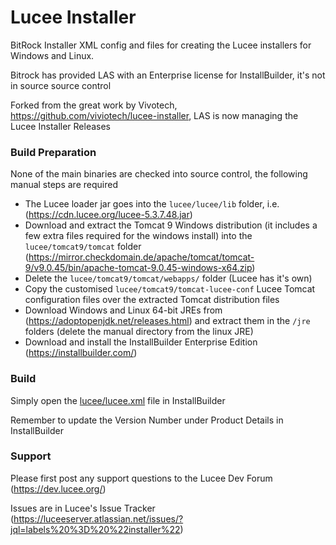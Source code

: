 # Lucee Installer #

BitRock Installer XML config and files for creating the Lucee installers for Windows and Linux.

Bitrock has provided LAS with an Enterprise license for InstallBuilder, it's not in source source control

Forked from the great work by Vivotech, https://github.com/viviotech/lucee-installer, LAS is now managing the Lucee Installer Releases

### Build Preparation ###

None of the main binaries are checked into source control, the following manual steps are required

- The Lucee loader jar goes into the `lucee/lucee/lib` folder, i.e. (https://cdn.lucee.org/lucee-5.3.7.48.jar)
- Download and extract the Tomcat 9 Windows distribution (it includes a few extra files required for the windows install) into the `lucee/tomcat9/tomcat` folder (https://mirror.checkdomain.de/apache/tomcat/tomcat-9/v9.0.45/bin/apache-tomcat-9.0.45-windows-x64.zip)
- Delete the `lucee/tomcat9/tomcat/webapps/` folder (Lucee has it's own)
- Copy the customised `lucee/tomcat9/tomcat-lucee-conf` Lucee Tomcat configuration files over the extracted Tomcat distribution files
- Download Windows and Linux 64-bit JREs from (https://adoptopenjdk.net/releases.html) and extract them in the `/jre` folders (delete the manual directory from the linux JRE)
- Download and install the InstallBuilder Enterprise Edition (https://installbuilder.com/) 

### Build ###

Simply open the [lucee/lucee.xml](lucee/lucee.xml) file in InstallBuilder

Remember to update the Version Number under Product Details in InstallBuilder

### Support ###

Please first post any support questions to the Lucee Dev Forum (https://dev.lucee.org/)

Issues are in Lucee's Issue Tracker (https://luceeserver.atlassian.net/issues/?jql=labels%20%3D%20%22installer%22)
